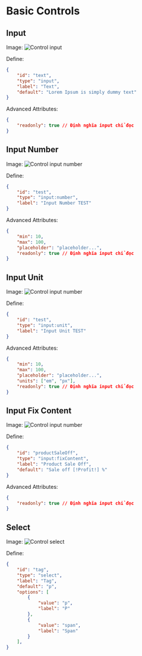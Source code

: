 # Basic Controls

## Input

Image:
![Control input](~@/assets/images/controls/input.png)

Define:
```json
{
    "id": "text",
    "type": "input",
    "label": "Text",
    "default": "Lorem Ipsum is simply dummy text"
}
```

Advanced Attributes:
```json
{
    "readonly": true // Định nghĩa input chỉ đọc
}
```

## Input Number

Image:
![Control input number](~@/assets/images/controls/input-number.png)

Define:
```json
{
    "id": "test",
    "type": "input:number",
    "label": "Input Number TEST"
}
```

Advanced Attributes:
```json
{
    "min": 10,
    "max": 100,
    "placeholder": "placeholder...",
    "readonly": true // Định nghĩa input chỉ đọc
}
```

## Input Unit

Image:
![Control input number](~@/assets/images/controls/input-unit.png)

Define:
```json
{
    "id": "test",
    "type": "input:unit",
    "label": "Input Unit TEST"
}
```

Advanced Attributes:
```json
{
    "min": 10,
    "max": 100,
    "placeholder": "placeholder...",
    "units": ["em", "px"],
    "readonly": true // Định nghĩa input chỉ đọc
}
```

## Input Fix Content
Image:
![Control input number](~@/assets/images/controls/input-fix-content.png)

Define:
```json
{
    "id": "productSaleOff",
    "type": "input:fixContent",
    "label": "Product Sale Off",
    "default": "Sale off [!Profit!] %"
}
```

Advanced Attributes:
```json
{
    "readonly": true // Định nghĩa input chỉ đọc
}
```

## Select

Image:
![Control select](~@/assets/images/controls/select.png)

Define:
```json
{
    "id": "tag",
    "type": "select",
    "label": "Tag",
    "default": "p",
    "options": [
        {
            "value": "p",
            "label": "P"
        },
        {
            "value": "span",
            "label": "Span"
        }
    ],
}
```

